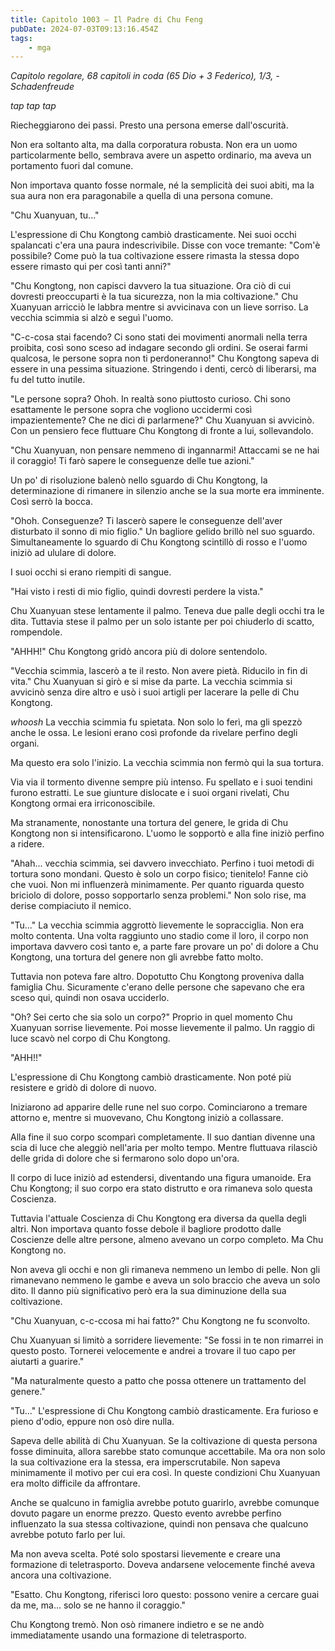 ```yaml
---
title: Capitolo 1003 – Il Padre di Chu Feng
pubDate: 2024-07-03T09:13:16.454Z
tags:
    - mga
---
```



<em>Capitolo regolare,
68 capitoli in coda (65 Dio + 3 Federico), 1/3,
-Schadenfreude</em>


*tap tap tap*


Riecheggiarono dei passi. Presto una persona emerse dall'oscurità.


Non era soltanto alta, ma dalla corporatura robusta. Non era un uomo particolarmente bello, sembrava avere un aspetto ordinario, ma aveva un portamento fuori dal comune.


Non importava quanto fosse normale, né la semplicità dei suoi abiti, ma la sua aura non era paragonabile a quella di una persona comune.


"Chu Xuanyuan, tu..."


L'espressione di Chu Kongtong cambiò drasticamente. Nei suoi occhi spalancati c'era una paura indescrivibile. Disse con voce tremante: "Com'è possibile? Come può la tua coltivazione essere rimasta la stessa dopo essere rimasto qui per così tanti anni?"


"Chu Kongtong, non capisci davvero la tua situazione. Ora ciò di cui dovresti preoccuparti è la tua sicurezza, non la mia coltivazione." Chu Xuanyuan arricciò le labbra mentre si avvicinava con un lieve sorriso. La vecchia scimmia si alzò e seguì l'uomo.


"C-c-cosa stai facendo? Ci sono stati dei movimenti anormali nella terra proibita, così sono sceso ad indagare secondo gli ordini. Se oserai farmi qualcosa, le persone sopra non ti perdoneranno!" Chu Kongtong sapeva di essere in una pessima situazione. Stringendo i denti, cercò di liberarsi, ma fu del tutto inutile.


"Le persone sopra? Ohoh. In realtà sono piuttosto curioso. Chi sono esattamente le persone sopra che vogliono uccidermi così impazientemente? Che ne dici di parlarmene?" Chu Xuanyuan si avvicinò. Con un pensiero fece fluttuare Chu Kongtong di fronte a lui, sollevandolo.


"Chu Xuanyuan, non pensare nemmeno di ingannarmi! Attaccami se ne hai il coraggio! Ti farò sapere le conseguenze delle tue azioni."


Un po' di risoluzione balenò nello sguardo di Chu Kongtong, la determinazione di rimanere in silenzio anche se la sua morte era imminente. Così serrò la bocca.


"Ohoh. Conseguenze? Ti lascerò sapere le conseguenze dell'aver disturbato il sonno di mio figlio." Un bagliore gelido brillò nel suo sguardo. Simultaneamente lo sguardo di Chu Kongtong scintillò di rosso e l'uomo iniziò ad ululare di dolore.


I suoi occhi si erano riempiti di sangue.


"Hai visto i resti di mio figlio, quindi dovresti perdere la vista."


Chu Xuanyuan stese lentamente il palmo. Teneva due palle degli occhi tra le dita. Tuttavia stese il palmo per un solo istante per poi chiuderlo di scatto, rompendole.


"AHHH!" Chu Kongtong gridò ancora più di dolore sentendolo.


"Vecchia scimmia, lascerò a te il resto. Non avere pietà. Riducilo in fin di vita." Chu Xuanyuan si girò e si mise da parte. La vecchia scimmia si avvicinò senza dire altro e usò i suoi artigli per lacerare la pelle di Chu Kongtong.


*whoosh* La vecchia scimmia fu spietata. Non solo lo ferì, ma gli spezzò anche le ossa. Le lesioni erano così profonde da rivelare perfino degli organi.


Ma questo era solo l'inizio. La vecchia scimmia non fermò qui la sua tortura.


Via via il tormento divenne sempre più intenso. Fu spellato e i suoi tendini furono estratti. Le sue giunture dislocate e i suoi organi rivelati, Chu Kongtong ormai era irriconoscibile.


Ma stranamente, nonostante una tortura del genere, le grida di Chu Kongtong non si intensificarono. L'uomo le sopportò e alla fine iniziò perfino a ridere.


"Ahah... vecchia scimmia, sei davvero invecchiato. Perfino i tuoi metodi di tortura sono mondani. Questo è solo un corpo fisico; tienitelo! Fanne ciò che vuoi. Non mi influenzerà minimamente. Per quanto riguarda questo briciolo di dolore, posso sopportarlo senza problemi." Non solo rise, ma derise compiaciuto il nemico.


"Tu..." La vecchia scimmia aggrottò lievemente le sopracciglia. Non era molto contenta. Una volta raggiunto uno stadio come il loro, il corpo non importava davvero così tanto e, a parte fare provare un po' di dolore a Chu Kongtong, una tortura del genere non gli avrebbe fatto molto.


Tuttavia non poteva fare altro. Dopotutto Chu Kongtong proveniva dalla famiglia Chu. Sicuramente c'erano delle persone che sapevano che era sceso qui, quindi non osava ucciderlo.


"Oh? Sei certo che sia solo un corpo?" Proprio in quel momento Chu Xuanyuan sorrise lievemente. Poi mosse lievemente il palmo. Un raggio di luce scavò nel corpo di Chu Kongtong.


"AHH!!"


L'espressione di Chu Kongtong cambiò drasticamente. Non poté più resistere e gridò di dolore di nuovo.


Iniziarono ad apparire delle rune nel suo corpo. Cominciarono a tremare attorno e, mentre si muovevano, Chu Kongtong iniziò a collassare.


Alla fine il suo corpo scomparì completamente. Il suo dantian divenne una scia di luce che aleggiò nell'aria per molto tempo. Mentre fluttuava rilasciò delle grida di dolore che si fermarono solo dopo un'ora.


Il corpo di luce iniziò ad estendersi, diventando una figura umanoide. Era Chu Kongtong; il suo corpo era stato distrutto e ora rimaneva solo questa Coscienza.


Tuttavia l'attuale Coscienza di Chu Kongtong era diversa da quella degli altri. Non importava quanto fosse debole il bagliore prodotto dalle Coscienze delle altre persone, almeno avevano un corpo completo. Ma Chu Kongtong no.


Non aveva gli occhi e non gli rimaneva nemmeno un lembo di pelle. Non gli rimanevano nemmeno le gambe e aveva un solo braccio che aveva un solo dito. Il danno più significativo però era la sua diminuzione della sua coltivazione.


"Chu Xuanyuan, c-c-ccosa mi hai fatto?" Chu Kongtong ne fu sconvolto.


Chu Xuanyuan si limitò a sorridere lievemente: "Se fossi in te non rimarrei in questo posto. Tornerei velocemente e andrei a trovare il tuo capo per aiutarti a guarire."


"Ma naturalmente questo a patto che possa ottenere un trattamento del genere."


"Tu..." L'espressione di Chu Kongtong cambiò drasticamente. Era furioso e pieno d'odio, eppure non osò dire nulla.


Sapeva delle abilità di Chu Xuanyuan. Se la coltivazione di questa persona fosse diminuita, allora sarebbe stato comunque accettabile. Ma ora non solo la sua coltivazione era la stessa, era imperscrutabile. Non sapeva minimamente il motivo per cui era così. In queste condizioni Chu Xuanyuan era molto difficile da affrontare.


Anche se qualcuno in famiglia avrebbe potuto guarirlo, avrebbe comunque dovuto pagare un enorme prezzo. Questo evento avrebbe perfino influenzato la sua stessa coltivazione, quindi non pensava che qualcuno avrebbe potuto farlo per lui.


Ma non aveva scelta. Poté solo spostarsi lievemente e creare una formazione di teletrasporto. Doveva andarsene velocemente finché aveva ancora una coltivazione.


"Esatto. Chu Kongtong, riferisci loro questo: possono venire a cercare guai da me, ma... solo se ne hanno il coraggio."


Chu Kongtong tremò. Non osò rimanere indietro e se ne andò immediatamente usando una formazione di teletrasporto.
                                


                                



